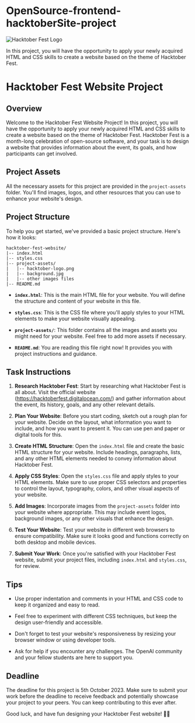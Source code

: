 # OpenSource-frontend-hacktoberSite-project

![Hacktober Fest Logo](https://raw.githubusercontent.com/yyppsk/OpenSource-frontend-hacktoberSite-project/main/project-assets/05_logo_set/hf10_horizontal_logos/rgb/hf10_horz_fcl_rgb.png)


In this project, you will have the opportunity to apply your newly acquired HTML and CSS skills to create a website based on the theme of Hacktober Fest.
# Hacktober Fest Website Project

## Overview

Welcome to the Hacktober Fest Website Project! In this project, you will have the opportunity to apply your newly acquired HTML and CSS skills to create a website based on the theme of Hacktober Fest. Hacktober Fest is a month-long celebration of open-source software, and your task is to design a website that provides information about the event, its goals, and how participants can get involved.

## Project Assets

All the necessary assets for this project are provided in the `project-assets` folder. You'll find images, logos, and other resources that you can use to enhance your website's design.

## Project Structure

To help you get started, we've provided a basic project structure. Here's how it looks:

```
hacktober-fest-website/
|-- index.html
|-- styles.css
|-- project-assets/
|   |-- hacktober-logo.png
|   |-- background.jpg
|   |-- other images files
|-- README.md
```

- **`index.html`**: This is the main HTML file for your website. You will define the structure and content of your website in this file.

- **`styles.css`**: This is the CSS file where you'll apply styles to your HTML elements to make your website visually appealing.

- **`project-assets/`**: This folder contains all the images and assets you might need for your website. Feel free to add more assets if necessary.

- **`README.md`**: You are reading this file right now! It provides you with project instructions and guidance.

## Task Instructions

1. **Research Hacktober Fest**: Start by researching what Hacktober Fest is all about. Visit the official website (https://hacktoberfest.digitalocean.com/) and gather information about the event, its history, goals, and any other relevant details.

2. **Plan Your Website**: Before you start coding, sketch out a rough plan for your website. Decide on the layout, what information you want to include, and how you want to present it. You can use pen and paper or digital tools for this.

3. **Create HTML Structure**: Open the `index.html` file and create the basic HTML structure for your website. Include headings, paragraphs, lists, and any other HTML elements needed to convey information about Hacktober Fest.

4. **Apply CSS Styles**: Open the `styles.css` file and apply styles to your HTML elements. Make sure to use proper CSS selectors and properties to control the layout, typography, colors, and other visual aspects of your website.

5. **Add Images**: Incorporate images from the `project-assets` folder into your website where appropriate. This may include event logos, background images, or any other visuals that enhance the design.

6. **Test Your Website**: Test your website in different web browsers to ensure compatibility. Make sure it looks good and functions correctly on both desktop and mobile devices.

7. **Submit Your Work**: Once you're satisfied with your Hacktober Fest website, submit your project files, including `index.html` and `styles.css`, for review.

## Tips

- Use proper indentation and comments in your HTML and CSS code to keep it organized and easy to read.

- Feel free to experiment with different CSS techniques, but keep the design user-friendly and accessible.

- Don't forget to test your website's responsiveness by resizing your browser window or using developer tools.

- Ask for help if you encounter any challenges. The OpenAI community and your fellow students are here to support you.

## Deadline

The deadline for this project is 5th October 2023. Make sure to submit your work before the deadline to receive feedback and potentially showcase your project to your peers. You can keep contributing to this ever after.

Good luck, and have fun designing your Hacktober Fest website! 🎉🌟
